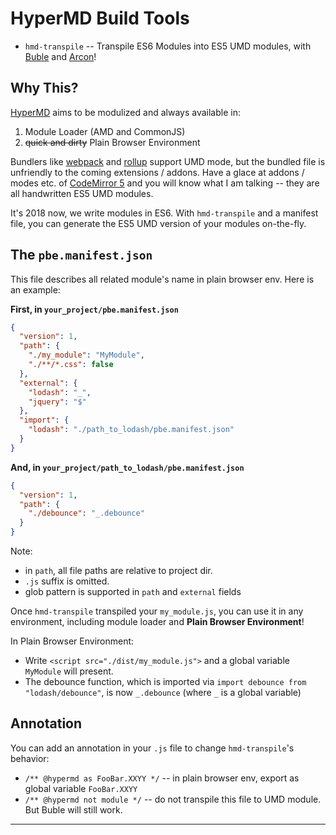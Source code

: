 # HyperMD Build Tools

- `hmd-transpile` -- Transpile ES6 Modules into ES5 UMD modules, with [Buble][] and [Arcon][]!

## Why This?

[HyperMD][] aims to be modulized and always available in:

1. Module Loader (AMD and CommonJS)
2. ~~quick and dirty~~ Plain Browser Environment

Bundlers like [webpack][] and [rollup][] support UMD mode, but the bundled file is unfriendly to the coming extensions / addons. Have a glace at addons / modes etc. of [CodeMirror 5](https://github.com/codemirror/CodeMirror) and you will know what I am talking -- they are all handwritten ES5 UMD modules.

It's 2018 now, we write modules in ES6. With `hmd-transpile` and a manifest file, you can generate the ES5 UMD version of your modules on-the-fly.

## The `pbe.manifest.json`

This file describes all related module's name in plain browser env. Here is an example:

**First, in `your_project/pbe.manifest.json`**

```json
{
  "version": 1,
  "path": {
    "./my_module": "MyModule",
    "./**/*.css": false
  },
  "external": {
    "lodash": "_",
    "jquery": "$"
  },
  "import": {
    "lodash": "./path_to_lodash/pbe.manifest.json"
  }
}
```

**And, in `your_project/path_to_lodash/pbe.manifest.json`**

```json
{
  "version": 1,
  "path": {
    "./debounce": "_.debounce"
  }
}
```

Note:

- in `path`, all file paths are relative to project dir.
- `.js` suffix is omitted.
- glob pattern is supported in `path` and `external` fields

Once `hmd-transpile` transpiled your `my_module.js`, you can use it in any environment, including module loader and **Plain Browser Environment**!

In Plain Browser Environment:

- Write `<script src="./dist/my_module.js">` and a global variable `MyModule` will present.
- The debounce function, which is imported via `import debounce from "lodash/debounce"`, is now `_.debounce` (where `_` is a global variable)

## Annotation

You can add an annotation in your `.js` file to change `hmd-transpile`'s behavior:

- `/** @hypermd as FooBar.XXYY */` -- in plain browser env, export as global variable `FooBar.XXYY`
- `/** @hypermd not module */` -- do not transpile this file to UMD module. But Buble will still work.

------------------

[buble]: https://buble.surge.sh/
[arcon]: https://github.com/acornjs/acorn
[hypermd]: https://laobubu.net/HyperMD/
[webpack]: http://webpack.js.org/
[rollup]: https://rollupjs.org/